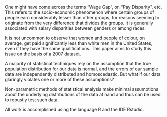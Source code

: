 One might have come across the terms “Wage Gap”, or, “Pay Disparity”,  etc. This refers to the socio-economic phenomenon where certain groups of people earn considerably lesser than other groups, for reasons seeming to originate from the very difference that divides the groups. It is generally associated with salary disparities between genders or among races. 

It is not uncommon to observe that women and people of colour, on average, get paid significantly less than white men in the United States, even if they have the same qualifications. This paper aims to study this issue on the basis of a 2007 dataset. 

A majority of statistical techniques rely on the assumption that the true population distribution for our data is normal, and the errors of our sample data are independently distributed and homoscedastic. But what if our data glaringly violates one or more of these assumptions?

Non-parametric methods of statistical analysis make minimal assumptions about the underlying distributions of the data at hand and thus can be used to robustly test such data.

All work is accomplished using the language R and the IDE Rstudio.
